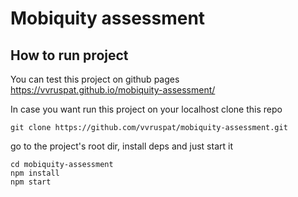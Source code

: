 # Mobiquity assessment

## How to run project

You can test this project on github pages 
https://vvruspat.github.io/mobiquity-assessment/

In case you want run this project on your localhost clone this repo
```
git clone https://github.com/vvruspat/mobiquity-assessment.git
```
go to the project's root dir, install deps and just start it
```
cd mobiquity-assessment
npm install
npm start
```

